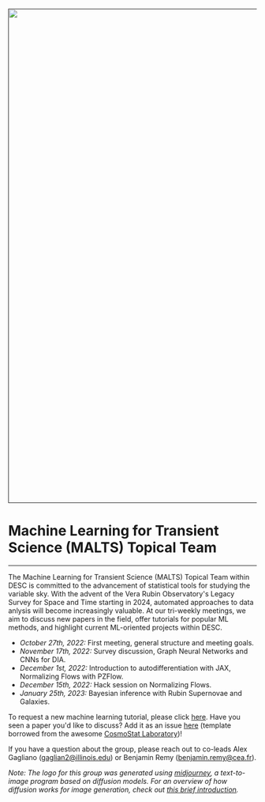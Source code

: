 <a href="" target_="blank"><img src="http://drive.google.com/uc?export=view&id=1NvUrUz2QlfNpAEi6J-7xqIw2u5RkKgx2" width="1000"></a>

# Machine Learning for Transient Science (MALTS) Topical Team
---

The Machine Learning for Transient Science (MALTS) Topical Team within DESC is committed to the advancement of statistical tools for studying the variable sky. With the advent of the Vera Rubin Observatory's Legacy Survey for Space and Time starting in 2024, automated approaches to data anlysis will become increasingly valuable. At our tri-weekly meetings, we aim to discuss new papers in the field, offer tutorials for popular ML methods, and highlight current ML-oriented projects within DESC.

* *October 27th, 2022:* First meeting, general structure and meeting goals.
* *November 17th, 2022:* Survey discussion, Graph Neural Networks and CNNs for DIA.
* *December 1st, 2022:* Introduction to autodifferentiation with JAX, Normalizing Flows with PZFlow.
* *December 15th, 2022:* Hack session on Normalizing Flows.
* *January 25th, 2023:* Bayesian inference with Rubin Supernovae and Galaxies.

To request a new machine learning tutorial, please click [here](https://github.com/LSSTDESC/MALTS/issues/new?assignees=&labels=tutorial+request&template=tutorial_request.md&title=%5BTutorial%5D+Your+idea+for+a+tutorial). Have you seen a paper you'd like to discuss? Add it as an issue [here](https://github.com/LSSTDESC/MALTS/issues/new?assignees=&labels=&template=paper-discussion-request.md&title=%5BPaper+Discussion+Request%21%5D) (template borrowed from the awesome [CosmoStat Laboratory](https://github.com/CosmoStat))!

If you have a question about the group, please reach out to co-leads Alex Gagliano (gaglian2@illinois.edu) or Benjamin Remy (benjamin.remy@cea.fr). 

*Note: The logo for this group was generated using [midjourney](http://midjourney.com), a text-to-image program based on diffusion models. For an overview of how diffusion works for image generation, check out [this brief introduction](https://www.assemblyai.com/blog/diffusion-models-for-machine-learning-introduction/).*
